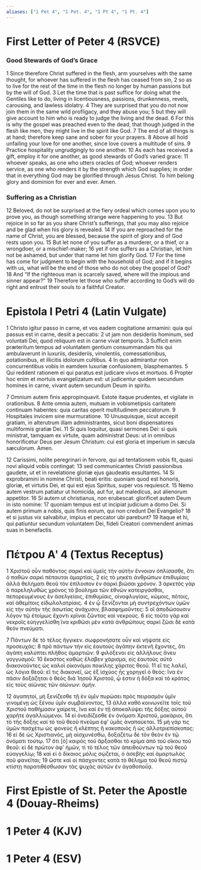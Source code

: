 ```yaml
---
aliases: ["1 Pet 4", "1 Pet. 4", "1 Pt 4", "1 Pt. 4"]
---
```



# First Letter of Peter 4 (RSVCE)

### Good Stewards of God’s Grace
1 Since therefore Christ suffered in the flesh, arm yourselves with the same thought, for whoever has suffered in the flesh has ceased from sin,
2 so as to live for the rest of the time in the flesh no longer by human passions but by the will of God.
3 Let the time that is past suffice for doing what the Gentiles like to do, living in licentiousness, passions, drunkenness, revels, carousing, and lawless idolatry.
4 They are surprised that you do not now join them in the same wild profligacy, and they abuse you;
5 but they will give account to him who is ready to judge the living and the dead.
6 For this is why the gospel was preached even to the dead, that though judged in the flesh like men, they might live in the spirit like God.
7 The end of all things is at hand; therefore keep sane and sober for your prayers.
8 Above all hold unfailing your love for one another, since love covers a multitude of sins.
9 Practice hospitality ungrudgingly to one another.
10 As each has received a gift, employ it for one another, as good stewards of God’s varied grace:
11 whoever speaks, as one who utters oracles of God; whoever renders service, as one who renders it by the strength which God supplies; in order that in everything God may be glorified through Jesus Christ. To him belong glory and dominion for ever and ever. Amen.
### Suffering as a Christian
12 Beloved, do not be surprised at the fiery ordeal which comes upon you to prove you, as though something strange were happening to you.
13 But rejoice in so far as you share Christ’s sufferings, that you may also rejoice and be glad when his glory is revealed.
14 If you are reproached for the name of Christ, you are blessed, because the spirit of glory and of God rests upon you.
15 But let none of you suffer as a murderer, or a thief, or a wrongdoer, or a mischief-maker;
16 yet if one suffers as a Christian, let him not be ashamed, but under that name let him glorify God.
17 For the time has come for judgment to begin with the household of God; and if it begins with us, what will be the end of those who do not obey the gospel of God?
18 And “If the righteous man is scarcely saved, where will the impious and sinner appear?”
19 Therefore let those who suffer according to God’s will do right and entrust their souls to a faithful Creator.


# Epistola I Petri 4 (Latin Vulgate)

1 Christo igitur passo in carne, et vos eadem cogitatione armamini: quia qui passus est in carne, desiit a peccatis:
2 ut jam non desideriis hominum, sed voluntati Dei, quod reliquum est in carne vivat temporis.
3 Sufficit enim præteritum tempus ad voluntatem gentium consummandam his qui ambulaverunt in luxuriis, desideriis, vinolentiis, comessationibus, potationibus, et illicitis idolorum cultibus.
4 In quo admirantur non concurrentibus vobis in eamdem luxuriæ confusionem, blasphemantes.
5 Qui reddent rationem ei qui paratus est judicare vivos et mortuos.
6 Propter hoc enim et mortuis evangelizatum est: ut judicentur quidem secundum homines in carne, vivant autem secundum Deum in spiritu.

7 Omnium autem finis appropinquavit. Estote itaque prudentes, et vigilate in orationibus.
8 Ante omnia autem, mutuam in vobismetipsis caritatem continuam habentes: quia caritas operit multitudinem peccatorum.
9 Hospitales invicem sine murmuratione.
10 Unusquisque, sicut accepit gratiam, in alterutrum illam administrantes, sicut boni dispensatores multiformis gratiæ Dei.
11 Si quis loquitur, quasi sermones Dei: si quis ministrat, tamquam ex virtute, quam administrat Deus: ut in omnibus honorificetur Deus per Jesum Christum: cui est gloria et imperium in sæcula sæculorum. Amen.

12 Carissimi, nolite peregrinari in fervore, qui ad tentationem vobis fit, quasi novi aliquid vobis contingat:
13 sed communicantes Christi passionibus gaudete, ut et in revelatione gloriæ ejus gaudeatis exsultantes.
14 Si exprobramini in nomine Christi, beati eritis: quoniam quod est honoris, gloriæ, et virtutis Dei, et qui est ejus Spiritus, super vos requiescit.
15 Nemo autem vestrum patiatur ut homicida, aut fur, aut maledicus, aut alienorum appetitor.
16 Si autem ut christianus, non erubescat: glorificet autem Deum in isto nomine:
17 quoniam tempus est ut incipiat judicium a domo Dei. Si autem primum a nobis, quis finis eorum, qui non credunt Dei Evangelio?
18 et si justus vix salvabitur, impius et peccator ubi parebunt?
19 Itaque et hi, qui patiuntur secundum voluntatem Dei, fideli Creatori commendent animas suas in benefactis.


# Πέτρου Αʹ 4 (Textus Receptus)

1 Χριστοῦ οὖν παθόντος σαρκὶ καὶ ὑμεῖς τὴν αὐτὴν ἔννοιαν ὁπλίσασθε, ὅτι ὁ παθὼν σαρκὶ πέπαυται ἁμαρτίας,
2 εἰς τὸ μηκέτι ἀνθρώπων ἐπιθυμίαις ἀλλὰ θελήματι θεοῦ τὸν ἐπίλοιπον ἐν σαρκὶ βιῶσαι χρόνον.
3 ἀρκετὸς γὰρ ὁ παρεληλυθὼς χρόνος τὸ βούλημα τῶν ἐθνῶν κατειργάσθαι, πεπορευμένους ἐν ἀσελγείαις, ἐπιθυμίαις, οἰνοφλυγίαις, κώμοις, πότοις, καὶ ἀθεμίτοις εἰδωλολατρίαις.
4 ἐν ᾧ ξενίζονται μὴ συντρεχόντων ὑμῶν εἰς τὴν αὐτὴν τῆς ἀσωτίας ἀνάχυσιν, βλασφημοῦντες:
5 οἳ ἀποδώσουσιν λόγον τῷ ἑτοίμως ἔχοντι κρῖναι ζῶντας καὶ νεκρούς.
6 εἰς τοῦτο γὰρ καὶ νεκροῖς εὐηγγελίσθη ἵνα κριθῶσι μὲν κατὰ ἀνθρώπους σαρκὶ ζῶσι δὲ κατὰ θεὸν πνεύματι.

7 Πάντων δὲ τὸ τέλος ἤγγικεν. σωφρονήσατε οὖν καὶ νήψατε εἰς προσευχάς:
8 πρὸ πάντων τὴν εἰς ἑαυτοὺς ἀγάπην ἐκτενῆ ἔχοντες, ὅτι ἀγάπη καλύπτει πλῆθος ἁμαρτιῶν:
9 φιλόξενοι εἰς ἀλλήλους ἄνευ γογγυσμοῦ:
10 ἕκαστος καθὼς ἔλαβεν χάρισμα, εἰς ἑαυτοὺς αὐτὸ διακονοῦντες ὡς καλοὶ οἰκονόμοι ποικίλης χάριτος θεοῦ.
11 εἴ τις λαλεῖ, ὡς λόγια θεοῦ: εἴ τις διακονεῖ, ὡς ἐξ ἰσχύος ἧς χορηγεῖ ὁ θεός: ἵνα ἐν πᾶσιν δοξάζηται ὁ θεὸς διὰ Ἰησοῦ Χριστοῦ, ᾧ ἐστιν ἡ δόξα καὶ τὸ κράτος εἰς τοὺς αἰῶνας τῶν αἰώνων: ἀμήν.

12 ἀγαπητοί, μὴ ξενίζεσθε τῇ ἐν ὑμῖν πυρώσει πρὸς πειρασμὸν ὑμῖν γινομένῃ ὡς ξένου ὑμῖν συμβαίνοντος,
13 ἀλλὰ καθὸ κοινωνεῖτε τοῖς τοῦ Χριστοῦ παθήμασιν χαίρετε, ἵνα καὶ ἐν τῇ ἀποκαλύψει τῆς δόξης αὐτοῦ χαρῆτε ἀγαλλιώμενοι.
14 εἰ ὀνειδίζεσθε ἐν ὀνόματι Χριστοῦ, μακάριοι, ὅτι τὸ τῆς δόξης καὶ τὸ τοῦ θεοῦ πνεῦμα ἐφ' ὑμᾶς ἀναπαύεται.
15 μὴ γάρ τις ὑμῶν πασχέτω ὡς φονεὺς ἢ κλέπτης ἢ κακοποιὸς ἢ ὡς ἀλλοτριεπίσκοπος:
16 εἰ δὲ ὡς Χριστιανός, μὴ αἰσχυνέσθω, δοξαζέτω δὲ τὸν θεὸν ἐν τῷ ὀνόματι τούτῳ.
17 ὅτι [ὁ] καιρὸς τοῦ ἄρξασθαι τὸ κρίμα ἀπὸ τοῦ οἴκου τοῦ θεοῦ: εἰ δὲ πρῶτον ἀφ' ἡμῶν, τί τὸ τέλος τῶν ἀπειθούντων τῷ τοῦ θεοῦ εὐαγγελίῳ;
18 καὶ εἰ ὁ δίκαιος μόλις σῴζεται, ὁ ἀσεβὴς καὶ ἁμαρτωλὸς ποῦ φανεῖται;
19 ὥστε καὶ οἱ πάσχοντες κατὰ τὸ θέλημα τοῦ θεοῦ πιστῷ κτίστῃ παρατιθέσθωσαν τὰς ψυχὰς αὐτῶν ἐν ἀγαθοποιΐᾳ.


# First Epistle of St. Peter the Apostle 4 (Douay-Rheims)


# 1 Peter 4 (KJV)


# 1 Peter 4 (ESV)


